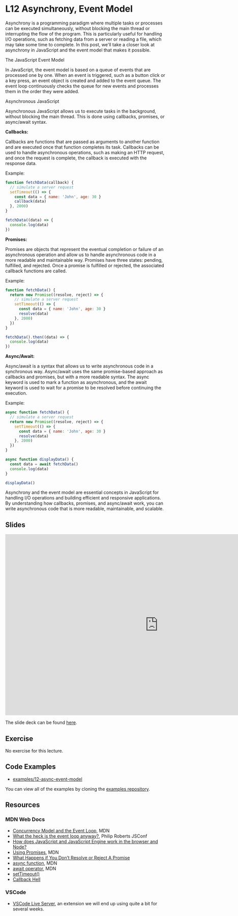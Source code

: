 # L12 Asynchrony, Event Model

Asynchrony is a programming paradigm where multiple tasks or processes can be executed simultaneously, without blocking the main thread or interrupting the flow of the program. This is particularly useful for handling I/O operations, such as fetching data from a server or reading a file, which may take some time to complete. In this post, we'll take a closer look at asynchrony in JavaScript and the event model that makes it possible.

The JavaScript Event Model

In JavaScript, the event model is based on a queue of events that are processed one by one. When an event is triggered, such as a button click or a key press, an event object is created and added to the event queue. The event loop continuously checks the queue for new events and processes them in the order they were added.

Asynchronous JavaScript

Asynchronous JavaScript allows us to execute tasks in the background, without blocking the main thread. This is done using callbacks, promises, or async/await syntax.

**Callbacks:**

Callbacks are functions that are passed as arguments to another function and are executed once that function completes its task. Callbacks can be used to handle asynchronous operations, such as making an HTTP request, and once the request is complete, the callback is executed with the response data.

Example:

```javascript
function fetchData(callback) {
  // simulate a server request
  setTimeout(() => {
    const data = { name: 'John', age: 30 }
    callback(data)
  }, 2000)
}

fetchData((data) => {
  console.log(data)
})
```

**Promises:**

Promises are objects that represent the eventual completion or failure of an asynchronous operation and allow us to handle asynchronous code in a more readable and maintainable way. Promises have three states: pending, fulfilled, and rejected. Once a promise is fulfilled or rejected, the associated callback functions are called.

Example:

```javascript
function fetchData() {
  return new Promise((resolve, reject) => {
    // simulate a server request
    setTimeout(() => {
      const data = { name: 'John', age: 30 }
      resolve(data)
    }, 2000)
  })
}

fetchData().then((data) => {
  console.log(data)
})
```

**Async/Await:**

Async/await is a syntax that allows us to write asynchronous code in a synchronous way. Async/await uses the same promise-based approach as callbacks and promises, but with a more readable syntax. The async keyword is used to mark a function as asynchronous, and the await keyword is used to wait for a promise to be resolved before continuing the execution.

Example:

```javascript
async function fetchData() {
  // simulate a server request
  return new Promise((resolve, reject) => {
    setTimeout(() => {
      const data = { name: 'John', age: 30 }
      resolve(data)
    }, 2000)
  })
}

async function displayData() {
  const data = await fetchData()
  console.log(data)
}

displayData()
```

Asynchrony and the event model are essential concepts in JavaScript for handling I/O operations and building efficient and responsive applications. By understanding how callbacks, promises, and async/await work, you can write asynchronous code that is more readable, maintainable, and scalable.

## Slides

<iframe src="https://docs.google.com/presentation/d/e/2PACX-1vRFFbBs5OQDdNQeTXk11grNBCnH1M3r_SfAOF3Jc7GNhIODjLOuF3KpUFI6kXnCsxMq25-RbwTSTFh1/embed?start=false&loop=false&delayms=3000" frameborder="0" width="960" height="569" allowfullscreen="true" mozallowfullscreen="true" webkitallowfullscreen="true"></iframe>

The slide deck can be found [here](https://docs.google.com/presentation/d/13sFSjwn_mN-a5GbIbyCT9eicjxyX9994fYWCPKzhqc8/edit?usp=sharing).

## Exercise

No exercise for this lecture.

## Code Examples

- [examples/12-async-event-model](https://github.com/umass-cs-326/examples/tree/main/12-async-event-model)

You can view all of the examples by cloning the [examples repository](https://github.com/umass-cs-326/examples).

## Resources

### MDN Web Docs

- [Concurrency Model and the Event Loop](https://developer.mozilla.org/en-US/docs/Web/JavaScript/EventLoop), MDN
- [What the heck is the event loop anyway?](https://www.youtube.com/watch?v=8aGhZQkoFbQ&feature=youtu.be), Philip Roberts JSConf
- [How does JavaScript and JavaScript Engine work in the browser and Node?](https://medium.com/jspoint/how-javascript-works-in-browser-and-node-ab7d0d09ac2f)
- [Using Promises](https://developer.mozilla.org/en-US/docs/Web/JavaScript/Guide/Using_promises), MDN
- [What Happens if You Don’t Resolve or Reject A Promise](https://medium.com/@kirichuk/what-happens-if-you-dont-resolve-or-reject-a-promise-d0f68b96de0f)
- [async function](https://developer.mozilla.org/en-US/docs/Web/JavaScript/Reference/Statements/async_function), MDN
- [await operator](https://developer.mozilla.org/en-US/docs/Web/JavaScript/Reference/Operators/await), MDN
- [setTimeout()](https://www.w3schools.com/jsref/met_win_settimeout.asp)
- [Callback Hell](http://callbackhell.com/)

### VSCode

- [VSCode Live Server](https://marketplace.visualstudio.com/items?itemName=ritwickdey.LiveServer), an extension we will end up using quite a bit for several weeks.